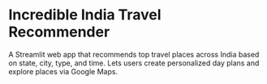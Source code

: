 # Incredible India Travel Recommender

A Streamlit web app that recommends top travel places across India based on state, city, type, and time. Lets users create personalized day plans and explore places via Google Maps.
